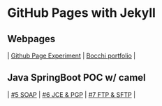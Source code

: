 # GitHub Pages with Jekyll



## Webpages

| [Github Page Experiment](githubPageTutor.md) | [Bocchi portfolio](https://ivan-pccw.github.io/portfolio-site/) |

## Java SpringBoot POC w/ camel

| [#5 SOAP](SpringBoot-Framework-POC/5/SOAP.md) | [#6 JCE & PGP](SpringBoot-Framework-POC/6/JCE_PGP.md) | [#7 FTP & SFTP](SpringBoot-Framework-POC/7/FTP_SFTP.md) |


